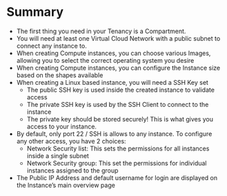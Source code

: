# Summary

* The first thing you need in your Tenancy is a Compartment.
* You will need at least one Virtual Cloud Network with a public subnet to connect any instance to.
* When creating Compute instances, you can choose various Images, allowing you to select the correct operating system you desire
* When creating Compute instances, you can configure the Instance size based on the shapes available
* When creating a Linux based instance, you will need a SSH Key set
    * The public SSH key is used inside the created instance to validate access
    * The private SSH key is used by the SSH Client to connect to the instance
    * The private key should be stored securely! This is what gives you access to your instance. 
* By default, only port 22 / SSH is allows to any instance. To configure any other access, you have 2 choices:
    * Network Security list: This sets the permissions for all instances inside a single subnet
    * Network Security group: This set the permissions for individual instances assigned to the group
* The Public IP Address and default username for login are displayed on the Instance’s main overview page
